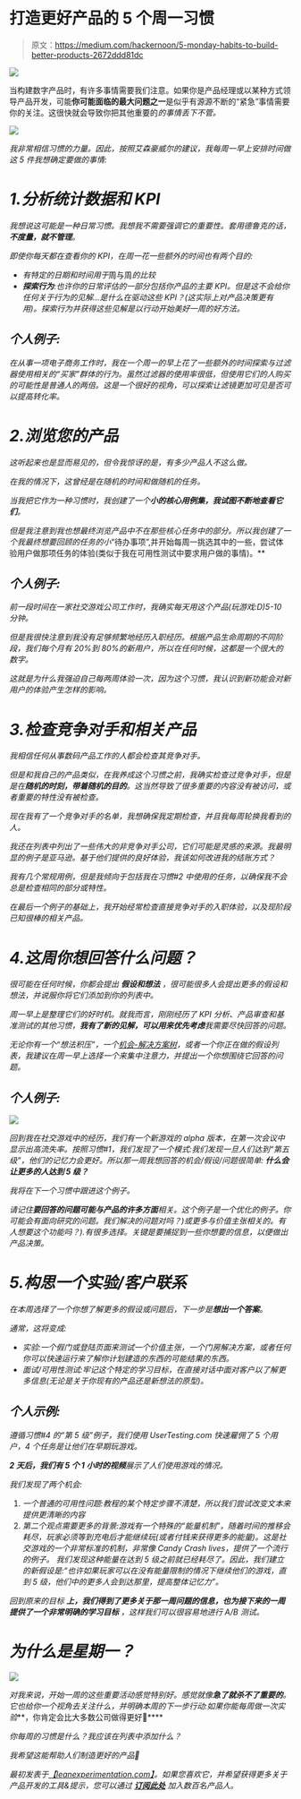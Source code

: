 # 打造更好产品的 5 个周一习惯

> 原文：<https://medium.com/hackernoon/5-monday-habits-to-build-better-products-2672ddd81dc>

![](img/e8d67096dd9375d1f1361bdb2f28f127.png)

当构建数字产品时，有许多事情需要我们注意。如果你是产品经理或以某种方式领导产品开发，可能**你可能面临的最大问题之一**是似乎有源源不断的“紧急”事情需要你的关注。这很快就会导致你把其他重要的*的事情丢下不管。*

*![](img/ba4f01bc3820172198c031546516178f.png)*

*我非常相信习惯的力量。因此，按照艾森豪威尔的建议，我每周一早上安排时间做这 5 件我想确定要做的事情:*

# *1.分析统计数据和 KPI*

*我想说这可能是一种日常习惯。我想我不需要强调它的重要性。套用德鲁克的话，**不度量，就不管理**。*

*即使你每天都在查看你的 KPI，在周一花一些额外的时间也有两个目的:*

*   *有特定的日期和时间用于*周与周*的比较*
*   ***探索行为**:也许你的日常评估的一部分包括你产品的主要 KPI。但是这不会给你任何关于行为的见解…是什么在驱动这些 KPI？(这实际上对产品决策更有用)。探索行为并获得这些见解是以行动开始美好一周的好方法。*

## *个人例子:*

*在从事一项电子商务工作时，我在一个周一的早上花了一些额外的时间探索与过滤器使用相关的“买家”群体的行为。虽然过滤器的使用率很低，但使用它们的人购买的可能性是普通人的两倍。这是一个很好的视角，可以探索让滤镜更加可见是否可以提高转化率。*

# *2.浏览您的产品*

*这听起来也是显而易见的，但令我惊讶的是，有多少产品人不这么做。*

*在我的情况下，这曾经是在随机的时间和做随机的任务。*

*当我把它作为一种习惯时，我创建了一个**小的核心用例集，我试图不断地查看它们**。*

*但是我注意到我也想最终浏览产品中不在那些核心任务中的部分。所以我创建了一个我最终想要回顾的任务的小*“待办事项”,并开始每周一挑选其中的一些，尝试体验用户做那项任务的体验(类似于我在可用性测试中要求用户做的事情)。**

## *个人例子:*

*前一段时间在一家社交游戏公司工作时，我确实每天用这个产品(玩游戏:D)5-10 分钟。*

*但是我很快注意到我没有足够频繁地经历入职经历。根据产品生命周期的不同阶段，我们每个月有 20%到 80%的新用户，所以在任何时候，这都是一个很大的数字。*

*这就是为什么我强迫自己每两周体验一次，因为这个习惯，我认识到新功能会对新用户的体验产生怎样的影响。*

# *3.检查竞争对手和相关产品*

*我相信任何从事数码产品工作的人都会检查其竞争对手。*

*但是和我自己的产品类似，在我养成这个习惯之前，我确实检查过竞争对手，但是是在**随机的时刻，带着随机的目的**。这当然导致了很多重要的内容没有被访问，或者重要的特性没有被检查。*

*现在我有了一个竞争对手的名单，我想确保我定期检查，并且我每周轮换我看到的人。*

*我还在列表中列出了一些伟大的非竞争对手公司，它们可能是灵感的来源。我最明显的例子是亚马逊。基于他们提供的良好体验，我该如何改进我的结账方式？*

*我有几个常规用例，但是我倾向于包括我在习惯#2 中使用的任务，以确保我不会总是检查相同的部分或特性。*

*在最后一个例子的基础上，我开始经常检查直接竞争对手的入职体验，以及现阶段已知很棒的相关产品。*

# *4.这周你想回答什么问题？*

*很可能在任何时候，你都会提出 ***假设和想法*** ，很可能很多人会提出更多的假设和想法，并说服你将它们添加到你的列表中。*

*周一早上是整理它们的好时机。就我而言，刚刚经历了 KPI 分析、产品审查和基准测试的其他习惯，**我有了新的见解，可以用来优先考虑**我需要尽快回答的问题。*

*无论你有一个“想法积压”，一个[机会-解决方案树](https://www.producttalk.org/2016/08/opportunity-solution-tree/)，或者一个你正在做的假设列表，我建议在周一早上选择一个来集中注意力，并提出一个你想围绕它回答的问题。*

## *个人例子:*

*![](img/5a8be48dd69161af56bc9e33315fd308.png)*

*回到我在社交游戏中的经历，我们有一个新游戏的 alpha 版本，在第一次会议中显示出高流失率。按照习惯#1，我们发现了一个模式:我们发现一旦人们达到“第五级”，他们的记忆力会更好。所以那一周我想回答的机会/假设/问题很简单: ***什么会让更多的人达到 5 级？****

*我将在下一个习惯中跟进这个例子。*

*请记住**要回答的问题可能与产品的许多方面**相关。这个例子是一个优化的例子。你可能会有面向研究的问题。我们解决的问题对吗？)或更多与价值主张相关的。有人想要这个功能吗？).有很多选择。关键是要捕捉到一些你想要的信息，以便做出产品决策。*

# *5.构思一个实验/客户联系*

*在本周选择了一个你想了解更多的假设或问题后，下一步是**想出一个答案**。*

*通常，这将变成:*

*   **实验*:一个假门或登陆页面来测试一个价值主张，一个门房解决方案，或者任何你可以快速运行来了解你计划建造的东西的可能结果的东西。*
*   **面试/可用性测试*:牢记这个特定的学习目标，在直接对话中面对客户以了解更多信息(无论是关于你现有的产品还是新想法的原型)。*

## *个人示例:*

*遵循习惯#4 的“第 5 级”例子，我们使用 UserTesting.com 快速雇佣了 5 个用户，4 个任务是让他们在早期玩游戏。*

***2 天后，我们有 5 个 1 小时的视频**展示了人们使用游戏的情况。*

*我们发现了两个机会:*

1.  *一个普通的可用性问题:教程的某个特定步骤不清楚，所以我们尝试改变文本来提供更清晰的内容*
2.  *第二个观点需要更多的背景:游戏有一个特殊的“能量机制”，随着时间的推移会耗尽，玩家必须等到充电后才能继续玩(或者付钱来获得更多的能量)。这是社交游戏的一个非常标准的机制，非常像 Candy Crash lives，提供了一个流行的例子。
    我们发现这种能量在达到 5 级之前就已经耗尽了。因此，我们建立的新假设是:“也许如果玩家可以在没有能量限制的情况下继续他们的游戏，直到 5 级，他们中的更多人会到达那里，提高整体记忆力”。*

*回到原来的目标 ***上，我们得到了更多关于那一周问题的信息，也为接下来的一周提供了一个非常明确的学习目标*** ，这样我们可以很容易地进行 A/B 测试。*

# *为什么是星期一？*

*![](img/f3cbf7410f3eb29f2eacf481288d4520.png)*

*对我来说，开始一周的这些重要活动感觉特别好。感觉就像**急了就杀不了重要的**。它也给你一个视角去关注什么，并明确本周的下一步行动:*如果你能每周做一次实验****，你肯定会比大多数公司做得更好🙂****

*你每周的习惯是什么？我应该在列表中添加什么？*

*我希望这能帮助人们制造更好的产品🙂*

**最初发表于*[*【leanexperimentation.com】*](http://leanexperimentation.com/5-monday-habits-to-build-better-products/)*。如果您喜欢它，并希望获得更多关于产品开发的工具&提示，您可以通过* [***订阅此处***](//my.leadpages.net/serve-leadbox/1440c1173f72a2:111de60b7f46dc) *加入数百名产品人。**